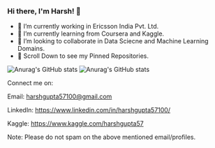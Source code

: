 ### Hi there, I'm Harsh! 👋

<!--
**mcfatbeard57/mcfatbeard57** is a ✨ _special_ ✨ repository because its `README.md` (this file) appears on your GitHub profile.

Here are some ideas to get you started:

- 🔭 I’m currently working in Ericsson India Pvt. Ltd.
- 🌱 I’m currently learning from Coursera and Kaggle.
- 👯 I’m looking to collaborate in Data Sciecne and Machine Learning Domains.
- 📌 Scroll Down to see my Pinned Repositories.
- ⚡ Fun fact: ...
-->

- 🔭 I’m currently working in Ericsson India Pvt. Ltd.
- 🌱 I’m currently learning from Coursera and Kaggle.
- 👯 I’m looking to collaborate in Data Sciecne and Machine Learning Domains.
- 📌 Scroll Down to see my Pinned Repositories.

![Anurag's GitHub stats](https://github-readme-stats.vercel.app/api?username=mcfatbeard57&show_icons=true&theme=solarized-dark)
![Anurag's GitHub stats](https://github-readme-stats.vercel.app/api?username=mcfatbeard57&show_icons=true&theme=solarized-dark&hide=contribs,issues)

Connect me on:

Email: harshgupta57100@gmail.com

LinkedIn: https://www.linkedin.com/in/harshgupta57100/

Kaggle: https://www.kaggle.com/harshgupta57

Note: Please do not spam on the above mentioned email/profiles.
